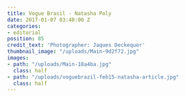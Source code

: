 ```yaml
---
title: Vogue Brasil - Natasha Poly
date: 2017-01-07 03:40:00 Z
categories:
- editorial
position: 85
credit_text: 'Photographer: Jaques Deckequer'
thumbnail_image: "/uploads/Main-9d2f72.jpg"
images:
- path: "/uploads/Main-18a4ba.jpg"
  class: half
- path: "/uploads/voguebrazil-feb15-natasha-article.jpg"
  class: half
---
```


